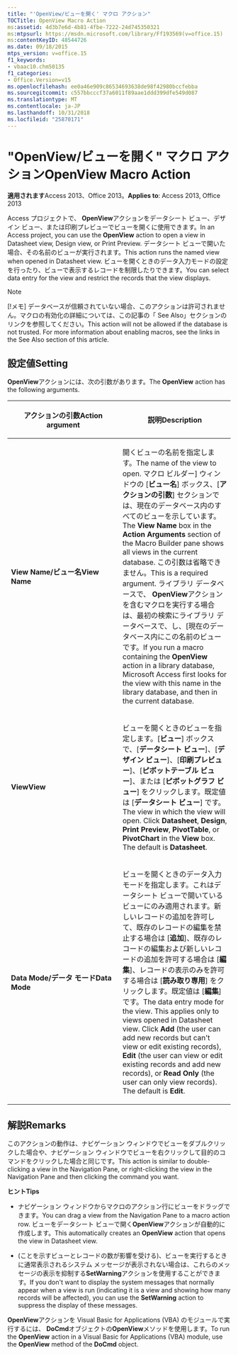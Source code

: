 ```yaml
---
title: "'OpenView/ビューを開く' マクロ アクション"
TOCTitle: OpenView Macro Action
ms:assetid: 4d3b7e6d-4b81-4fbe-7222-24d745350321
ms:mtpsurl: https://msdn.microsoft.com/library/Ff193569(v=office.15)
ms:contentKeyID: 48544726
ms.date: 09/18/2015
mtps_version: v=office.15
f1_keywords:
- vbaac10.chm50135
f1_categories:
- Office.Version=v15
ms.openlocfilehash: ee0a46e909c86534693638de98f42980bccfebba
ms.sourcegitcommit: c557bbcccf37a6011f89aae1ddd399dfe549d087
ms.translationtype: MT
ms.contentlocale: ja-JP
ms.lasthandoff: 10/31/2018
ms.locfileid: "25870171"
---
```

# <a name="openview-macro-action"></a><span data-ttu-id="f7d97-102">"OpenView/ビューを開く" マクロ アクション</span><span class="sxs-lookup"><span data-stu-id="f7d97-102">OpenView Macro Action</span></span>


<span data-ttu-id="f7d97-103">**適用されます**Access 2013、Office 2013。</span><span class="sxs-lookup"><span data-stu-id="f7d97-103">**Applies to**: Access 2013, Office 2013</span></span>

<span data-ttu-id="f7d97-104">Access プロジェクトで、 **OpenView**アクションをデータシート ビュー、デザイン ビュー、または印刷プレビューでビューを開くに使用できます。</span><span class="sxs-lookup"><span data-stu-id="f7d97-104">In an Access project, you can use the **OpenView** action to open a view in Datasheet view, Design view, or Print Preview.</span></span> <span data-ttu-id="f7d97-105">データシート ビューで開いた場合、その名前のビューが実行されます。</span><span class="sxs-lookup"><span data-stu-id="f7d97-105">This action runs the named view when opened in Datasheet view.</span></span> <span data-ttu-id="f7d97-106">ビューを開くときのデータ入力モードの設定を行ったり、ビューで表示するレコードを制限したりできます。</span><span class="sxs-lookup"><span data-stu-id="f7d97-106">You can select data entry for the view and restrict the records that the view displays.</span></span>


> [!NOTE]
> <P><span data-ttu-id="f7d97-p102">[!メモ] データベースが信頼されていない場合、このアクションは許可されません。マクロの有効化の詳細については、この記事の「 See Also」セクションのリンクを参照してください。</span><span class="sxs-lookup"><span data-stu-id="f7d97-p102">This action will not be allowed if the database is not trusted. For more information about enabling macros, see the links in the See Also section of this article.</span></span></P>



## <a name="setting"></a><span data-ttu-id="f7d97-109">設定値</span><span class="sxs-lookup"><span data-stu-id="f7d97-109">Setting</span></span>

<span data-ttu-id="f7d97-110">**OpenView**アクションには、次の引数があります。</span><span class="sxs-lookup"><span data-stu-id="f7d97-110">The **OpenView** action has the following arguments.</span></span>

<table>
<colgroup>
<col style="width: 50%" />
<col style="width: 50%" />
</colgroup>
<thead>
<tr class="header">
<th><p><span data-ttu-id="f7d97-111">アクションの引数</span><span class="sxs-lookup"><span data-stu-id="f7d97-111">Action argument</span></span></p></th>
<th><p><span data-ttu-id="f7d97-112">説明</span><span class="sxs-lookup"><span data-stu-id="f7d97-112">Description</span></span></p></th>
</tr>
</thead>
<tbody>
<tr class="odd">
<td><p><span data-ttu-id="f7d97-113"><strong>View Name/ビュー名</strong></span><span class="sxs-lookup"><span data-stu-id="f7d97-113"><strong>View Name</strong></span></span></p></td>
<td><p><span data-ttu-id="f7d97-114">開くビューの名前を指定します。</span><span class="sxs-lookup"><span data-stu-id="f7d97-114">The name of the view to open.</span></span> <span data-ttu-id="f7d97-115">マクロ ビルダー] ウィンドウの [<strong>ビュー名</strong>] ボックス、[<strong>アクションの引数</strong>] セクションでは、現在のデータベース内のすべてのビューを示しています。</span><span class="sxs-lookup"><span data-stu-id="f7d97-115">The <strong>View Name</strong> box in the <strong>Action Arguments</strong> section of the Macro Builder pane shows all views in the current database.</span></span> <span data-ttu-id="f7d97-116">この引数は省略できません。</span><span class="sxs-lookup"><span data-stu-id="f7d97-116">This is a required argument.</span></span> <span data-ttu-id="f7d97-117">ライブラリ データベースで、 <strong>OpenView</strong>アクションを含むマクロを実行する場合は、最初の検索にライブラリ データベースで、し、[現在のデータベース内にこの名前のビューです。</span><span class="sxs-lookup"><span data-stu-id="f7d97-117">If you run a macro containing the <strong>OpenView</strong> action in a library database, Microsoft Access first looks for the view with this name in the library database, and then in the current database.</span></span></p></td>
</tr>
<tr class="even">
<td><p><span data-ttu-id="f7d97-118"><strong>View</strong></span><span class="sxs-lookup"><span data-stu-id="f7d97-118"><strong>View</strong></span></span></p></td>
<td><p><span data-ttu-id="f7d97-p104">ビューを開くときのビューを指定します。[<strong>ビュー</strong>] ボックスで、[<strong>データシート ビュー</strong>]、[<strong>デザイン ビュー</strong>]、[<strong>印刷プレビュー</strong>]、[<strong>ピボットテーブル ビュー</strong>]、または [<strong>ピボットグラフ ビュー</strong>] をクリックします。既定値は [<strong>データシート ビュー</strong>] です。</span><span class="sxs-lookup"><span data-stu-id="f7d97-p104">The view in which the view will open. Click <strong>Datasheet</strong>, <strong>Design</strong>, <strong>Print Preview</strong>, <strong>PivotTable</strong>, or <strong>PivotChart</strong> in the <strong>View</strong> box. The default is <strong>Datasheet</strong>.</span></span></p></td>
</tr>
<tr class="odd">
<td><p><span data-ttu-id="f7d97-122"><strong>Data Mode/データ モード</strong></span><span class="sxs-lookup"><span data-stu-id="f7d97-122"><strong>Data Mode</strong></span></span></p></td>
<td><p><span data-ttu-id="f7d97-p105">ビューを開くときのデータ入力モードを指定します。これはデータシート  ビューで開いているビューにのみ適用されます。新しいレコードの追加を許可して、既存のレコードの編集を禁止する場合は [<strong>追加</strong>]、既存のレコードの編集および新しいレコードの追加を許可する場合は [<strong>編集</strong>]、レコードの表示のみを許可する場合は [<strong>読み取り専用</strong>] をクリックします。既定値は [<strong>編集</strong>] です。</span><span class="sxs-lookup"><span data-stu-id="f7d97-p105">The data entry mode for the view. This applies only to views opened in Datasheet view. Click <strong>Add</strong> (the user can add new records but can't view or edit existing records), <strong>Edit</strong> (the user can view or edit existing records and add new records), or <strong>Read Only</strong> (the user can only view records). The default is <strong>Edit</strong>.</span></span></p></td>
</tr>
</tbody>
</table>


## <a name="remarks"></a><span data-ttu-id="f7d97-127">解説</span><span class="sxs-lookup"><span data-stu-id="f7d97-127">Remarks</span></span>

<span data-ttu-id="f7d97-128">このアクションの動作は、ナビゲーション ウィンドウでビューをダブルクリックした場合や、ナビゲーション ウィンドウでビューを右クリックして目的のコマンドをクリックした場合と同じです。</span><span class="sxs-lookup"><span data-stu-id="f7d97-128">This action is similar to double-clicking a view in the Navigation Pane, or right-clicking the view in the Navigation Pane and then clicking the command you want.</span></span>

<span data-ttu-id="f7d97-129">**ヒント**</span><span class="sxs-lookup"><span data-stu-id="f7d97-129">**Tips**</span></span>

  - <span data-ttu-id="f7d97-130">ナビゲーション ウィンドウからマクロのアクション行にビューをドラッグできます。</span><span class="sxs-lookup"><span data-stu-id="f7d97-130">You can drag a view from the Navigation Pane to a macro action row.</span></span> <span data-ttu-id="f7d97-131">ビューをデータシート ビューで開く**OpenView**アクションが自動的に作成します。</span><span class="sxs-lookup"><span data-stu-id="f7d97-131">This automatically creates an **OpenView** action that opens the view in Datasheet view.</span></span>

  - <span data-ttu-id="f7d97-132">(ことを示すビューとレコードの数が影響を受ける)、ビューを実行するときに通常表示されるシステム メッセージが表示されない場合は、これらのメッセージの表示を抑制する**SetWarning**アクションを使用することができます。</span><span class="sxs-lookup"><span data-stu-id="f7d97-132">If you don't want to display the system messages that normally appear when a view is run (indicating it is a view and showing how many records will be affected), you can use the **SetWarning** action to suppress the display of these messages.</span></span>

<span data-ttu-id="f7d97-133">**OpenView**アクションを Visual Basic for Applications (VBA) のモジュールで実行するには、 **DoCmd**オブジェクトの**OpenView**メソッドを使用します。</span><span class="sxs-lookup"><span data-stu-id="f7d97-133">To run the **OpenView** action in a Visual Basic for Applications (VBA) module, use the **OpenView** method of the **DoCmd** object.</span></span>

